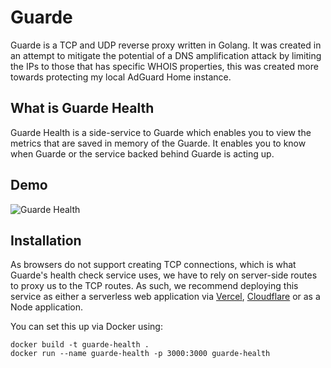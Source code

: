 # Guarde

Guarde is a TCP and UDP reverse proxy written in Golang. It was created in an attempt to mitigate the potential of a DNS amplification attack by limiting the IPs to those that has specific WHOIS properties, this was created more towards protecting my local AdGuard Home instance.

## What is Guarde Health

Guarde Health is a side-service to Guarde which enables you to view the metrics that are saved in memory of the Guarde. 
It enables you to know when Guarde or the service backed behind Guarde is acting up.

## Demo

![Guarde Health](https://media.discordapp.net/attachments/802880444877766697/1131556420999979088/image.png?width=759&height=413)

## Installation

As browsers do not support creating TCP connections, which is what Guarde's health check service uses, we have to rely on 
server-side routes to proxy us to the TCP routes. As such, we recommend deploying this service as either a serverless web application 
via [Vercel](vercel.com), [Cloudflare](pages.cloudflare.com) or as a Node application.

You can set this up via Docker using:
```shell
docker build -t guarde-health .
docker run --name guarde-health -p 3000:3000 guarde-health
```